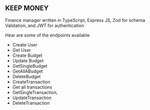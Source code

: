 ## KEEP MONEY

Finance manager written in TypeScript, Express JS, Zod for schema Validation, and JWT for authentication

Hear are some of the endpoints available

- Create User
- Get User
- Create Budget
- Update Budget
- GetSingleBudget
- GetAllABudget
- DeleteBudget
- CreateTransaction
- Get all transactions
- GetSingleTransaction,
- UpdateTransaction
- DeleteTransaction
